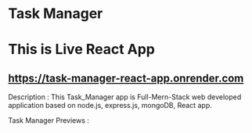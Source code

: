 # Task Manager
 # This is Live React App
 ## https://task-manager-react-app.onrender.com


Description : This Task_Manager app is Full-Mern-Stack web developed application based
on node.js, express.js, mongoDB, React app.

Task Manager Previews : 

